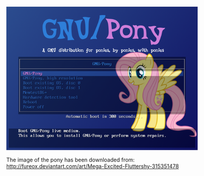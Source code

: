 ![Preview](./preview.png)

The image of the pony has been downloaded from:
    http://fureox.deviantart.com/art/Mega-Excited-Fluttershy-315351478
